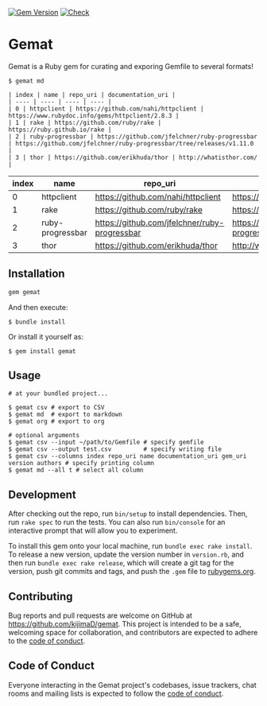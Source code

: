 [![Gem Version](https://badge.fury.io/rb/gemat.svg)](https://badge.fury.io/rb/gemat)
[![Check](https://github.com/kijimaD/gemat/actions/workflows/ruby.yml/badge.svg)](https://github.com/kijimaD/gemat/actions/workflows/ruby.yml)

# Gemat

Gemat is a Ruby gem for curating and exporing Gemfile to several formats!

```shell
$ gemat md

| index | name | repo_uri | documentation_uri |
| ---- | ---- | ---- | ---- |
| 0 | httpclient | https://github.com/nahi/httpclient | https://www.rubydoc.info/gems/httpclient/2.8.3 |
| 1 | rake | https://github.com/ruby/rake | https://ruby.github.io/rake |
| 2 | ruby-progressbar | https://github.com/jfelchner/ruby-progressbar | https://github.com/jfelchner/ruby-progressbar/tree/releases/v1.11.0 |
| 3 | thor | https://github.com/erikhuda/thor | http://whatisthor.com/ |
```

| index | name | repo_uri | documentation_uri |
| ---- | ---- | ---- | ---- |
| 0 | httpclient | https://github.com/nahi/httpclient | https://www.rubydoc.info/gems/httpclient/2.8.3 |
| 1 | rake | https://github.com/ruby/rake | https://ruby.github.io/rake |
| 2 | ruby-progressbar | https://github.com/jfelchner/ruby-progressbar | https://github.com/jfelchner/ruby-progressbar/tree/releases/v1.11.0 |
| 3 | thor | https://github.com/erikhuda/thor | http://whatisthor.com/ |

## Installation

```ruby
gem gemat
```

And then execute:

    $ bundle install

Or install it yourself as:

    $ gem install gemat

## Usage

```shell
# at your bundled project...

$ gemat csv # export to CSV
$ gemat md  # export to markdown
$ gemat org # export to org

# optional arguments
$ gemat csv --input ~/path/to/Gemfile # specify gemfile
$ gemat csv --output test.csv         # specify writing file
$ gemat csv --columns index repo_uri name documentation_uri gem_uri version authors # specify printing column
$ gemat md --all t # select all column
```

## Development

After checking out the repo, run `bin/setup` to install dependencies. Then, run `rake spec` to run the tests. You can also run `bin/console` for an interactive prompt that will allow you to experiment.

To install this gem onto your local machine, run `bundle exec rake install`. To release a new version, update the version number in `version.rb`, and then run `bundle exec rake release`, which will create a git tag for the version, push git commits and tags, and push the `.gem` file to [rubygems.org](https://rubygems.org).

## Contributing

Bug reports and pull requests are welcome on GitHub at https://github.com/kijimaD/gemat. This project is intended to be a safe, welcoming space for collaboration, and contributors are expected to adhere to the [code of conduct](https://github.com/kijimaD/gemat/blob/master/CODE_OF_CONDUCT.md).

## Code of Conduct

Everyone interacting in the Gemat project's codebases, issue trackers, chat rooms and mailing lists is expected to follow the [code of conduct](https://github.com/kijimaD/gemat/blob/master/CODE_OF_CONDUCT.md).
